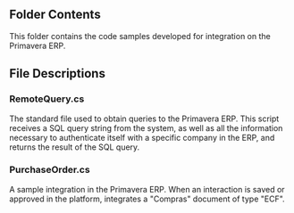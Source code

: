## Folder Contents
This folder contains the code samples developed for integration on the Primavera ERP.

## File Descriptions

### RemoteQuery.cs
The standard file used to obtain queries to the Primavera ERP. This script receives a SQL query string from the system, as well as all the information necessary to authenticate itself with a specific company in the ERP, and returns the result of the SQL query.

### PurchaseOrder.cs
A sample integration in the Primavera ERP. When an interaction is saved or approved in the platform, integrates a "Compras" document of type "ECF".